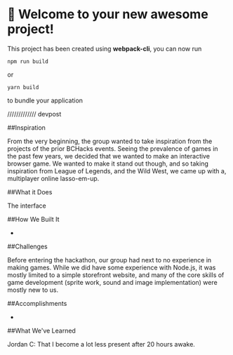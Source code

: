 # 🚀 Welcome to your new awesome project!

This project has been created using **webpack-cli**, you can now run

```
npm run build
```

or

```
yarn build
```

to bundle your application

///////////// devpost

##Inspiration

From the very beginning, the group wanted to take inspiration from the projects of the prior BCHacks events. Seeing the prevalence of games in the past few years, we decided that we wanted to make an interactive browser game. We wanted to make it stand out though, and so taking inspiration from League of Legends, and the Wild West, we came up with a, multiplayer online lasso-em-up.

##What it Does

The interface

##How We Built It

-

##Challenges

Before entering the hackathon, our group had next to no experience in making games. While we did have some experience with Node.js, it was mostly limited to a simple storefront website, and many of the core skills of game development (sprite work, sound and image implementation) were mostly new to us.

##Accomplishments

-

##What We've Learned

Jordan C: That I become a lot less present after 20 hours awake. 
